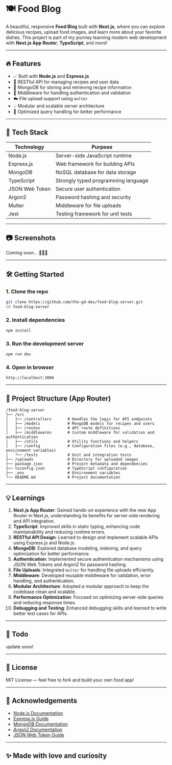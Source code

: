 # 🍽️ Food Blog

A beautiful, responsive **Food Blog** built with **Next.js**, where you can explore delicious recipes, upload food images, and learn more about your favorite dishes. This project is part of my journey learning modern web development with **Next.js App Router**, **TypeScript**, and more!

---

## 🔥 Features

- ✅ Built with **Node.js** and **Express.js**
- 🍱 RESTful API for managing recipes and user data
- 📖 MongoDB for storing and retrieving recipe information
- 🎨 Middleware for handling authentication and validation
- ☁️ File upload support using `multer`
- 💡 Modular and scalable server architecture
- 🧠 Optimized query handling for better performance

---

## 🚀 Tech Stack

| Technology       | Purpose                                |
| ---------------- | -------------------------------------- |
| Node.js          | Server-side JavaScript runtime        |
| Express.js       | Web framework for building APIs       |
| MongoDB          | NoSQL database for data storage       |
| TypeScript       | Strongly typed programming language   |
| JSON Web Token   | Secure user authentication            |
| Argon2           | Password hashing and security         |
| Multer           | Middleware for file uploads           |
| Jest             | Testing framework for unit tests      |
---

## 📷 Screenshots

Coming soon... 👨‍🍳📸

---

## 🛠️ Getting Started

### 1. Clone the repo

```bash
git clone https://github.com/the-gd-dev/food-blog-server.git
cd food-blog-server
```

### 2. Install dependencies

```bash
npm install
```

### 3. Run the development server

```bash
npm run dev
```

### 4. Open in browser

```
http://localhost:3000
```

---

## 📁 Project Structure (App Router)
```
/food-blog-server
├── /src
│   ├── /controllers       # Handles the logic for API endpoints
│   ├── /models            # MongoDB models for recipes and users
│   ├── /routes            # API route definitions
│   ├── /middlewares       # Custom middleware for validation and authentication
│   ├── /utils             # Utility functions and helpers
│   ├── /config            # Configuration files (e.g., database, environment variables)
│   └── /tests             # Unit and integration tests
├── /uploads               # Directory for uploaded images
├── package.json           # Project metadata and dependencies
├── tsconfig.json          # TypeScript configuration
├── .env                   # Environment variables
└── README.md              # Project documentation
```
---

## 💡 Learnings
1. **Next.js App Router**: Gained hands-on experience with the new App Router in Next.js, understanding its benefits for server-side rendering and API integration.
2. **TypeScript**: Improved skills in static typing, enhancing code maintainability and reducing runtime errors.
3. **RESTful API Design**: Learned to design and implement scalable APIs using Express.js and Node.js.
4. **MongoDB**: Explored database modeling, indexing, and query optimization for better performance.
5. **Authentication**: Implemented secure authentication mechanisms using JSON Web Tokens and Argon2 for password hashing.
6. **File Uploads**: Integrated `multer` for handling file uploads efficiently.
7. **Middleware**: Developed reusable middleware for validation, error handling, and authentication.
8. **Modular Architecture**: Adopted a modular approach to keep the codebase clean and scalable.
9. **Performance Optimization**: Focused on optimizing server-side queries and reducing response times.
10. **Debugging and Testing**: Enhanced debugging skills and learned to write better test cases for APIs.

---

## 📌 Todo

update soon!

---

## 📄 License

MIT License — feel free to fork and build your own food app!

---

## 🙌 Acknowledgements

- [Node.js Documentation](https://nodejs.org/en/docs)
- [Express.js Guide](https://expressjs.com/)
- [MongoDB Documentation](https://www.mongodb.com/docs/)
- [Argon2 Documentation](https://github.com/P-H-C/phc-winner-argon2)
- [JSON Web Token Guide](https://jwt.io/introduction)

---

## ✨ Made with love and curiosity
